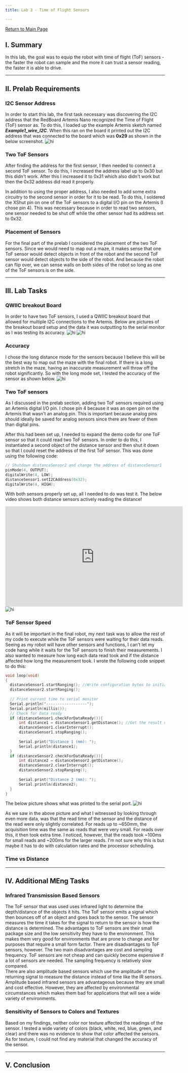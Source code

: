 ```yaml
---
title: Lab 3 - Time of Flight Sensors

---
```

[Return to Main Page](https://themandrazic.github.io/)

## I. Summary
In this lab, the goal was to equip the robot with time of flight (ToF) sensors - the faster the robot can sample and the more it can trust a sensor reading, the faster it is able to drive.

---
## II. Prelab Requirements
### I2C Sensor Address
In order to start this lab, the first task necessary was discovering the I2C address that the RedBoard Artemis Nano recognized the Time of Flight (ToF) sensor as. To do this, I loaded up the example Artemis sketch named ***Example1_wire_I2C***. When this ran on the board it printed out the I2C address that was connected to the board which was **0x29** as shown in the below screenshot.
<img src="./Images/l3_i2cPort.png" alt="hi" class="inline"/>


### Two ToF Sensors
After finding the address for the first sensor, I then needed to connect a second ToF sensor. To do this, I increased the address label up to 0x30 but this didn't work. After this I increased it to 0x31 which also didn't work but then the 0x32 address did read it properly.

In addition to using the proper address, I also needed to add some extra circuitry to the second sensor in order for it to be read. To do this, I soldered the XShut pin on one of the ToF sensors to a digital I/O pin on the Artemis (I chose pin 4). This was necessary because in order to read two sensors, one sensor needed to be shut off while the other sensor had its address set to 0x32.

### Placement of Sensors
For the final part of the prelab I considered the placement of the two ToF sensors. Since we would need to map out a maze, it makes sense that one ToF sensor would detect objects in front of the robot and the second ToF sensor would detect objects to the side of the robot. And because the robot can flip over, we can sense walls on both sides of the robot so long as one of the ToF sensors is on the side.

---
## III. Lab Tasks
### QWIIC breakout Board
In order to have two ToF sensors, I used a QWIIC breakout board that allowed for multiple I2C connections to the Artemis. Below are pictures of the breakout board setup and the data it was outputting to the serial monitor as I was testing its accuracy.
<img src="./Images/l3_setup" alt="hi" class="inline"/>
<img src="./Images/l3_singleSensor.JPG" alt="hi" class="inline"/>


### Accuracy
I chose the long distance mode for the sensors because I believe this will be the best way to map out the maze with the final robot. If there is a long stretch in the maze, having an inaccurate measurement will throw off the robot significantly. So with the long mode set, I tested the accuracy of the sensor as shown below.
<img src="./Images/l3_accuracyTest.jpg" alt="hi" class="inline"/>

### Two ToF sensors
As I discussed in the prelab section, adding two ToF sensors required using an Artemis digital I/O pin. I chose pin 4 because it was an open pin on the Artemis that wasn't an analog pin. This is important because analog pins should ideally be saved for analog sensors since there are fewer of them than digital pins. <br/>

After this had been set up, I needed to expand the demo code for one ToF sensor so that it could read two ToF sensors. In order to do this, I instantiated a second object of the distance sensor and then shut it down so that I could reset the address of the first ToF sensor. This was done using the following code:
 ```C
// Shutdown distanceSensor2 and change the address of distanceSensor1
pinMode(4, OUTPUT);
digitalWrite(4, LOW);
distanceSensor1.setI2CAddress(0x32);
digitalWrite(4, HIGH);
 ```
With both sensors properly set up, all I needed to do was test it. The below video shows both distance sensors actively reading the distance!
<iframe width="560" height="315" src="https://www.youtube.com/embed/tjK_hkgxSuI" title="YouTube video player" frameborder="0" allow="accelerometer; autoplay; clipboard-write; encrypted-media; gyroscope; picture-in-picture; web-share" allowfullscreen></iframe>

<img src="./Images/l3_doubleSensor.JPG" alt="hi" class="inline"/>

### ToF Sensor Speed
As it will be important in the final robot, my next task was to allow the rest of my code to execute while the ToF sensors were waiting for their data reads. Seeing as my robot will have other sensors and functions, I can't let my code hang while it waits for the ToF sensors to finish their measurements. I also wanted to measure how long each data read took and if the distance affected how long the measurement took. I wrote the following code snippet to do this:
```C
void loop(void)
{
  distanceSensor1.startRanging(); //Write configuration bytes to initiate measurement
  distanceSensor2.startRanging();
 
  // Print current time to serial monitor
  Serial.println("------------------");
  Serial.println(millis());
  // Check for Data ready
  if (distanceSensor1.checkForDataReady()){
      int distance1 = distanceSensor1.getDistance(); //Get the result of the measurement from the sensor
      distanceSensor1.clearInterrupt();
      distanceSensor1.stopRanging();
 
      Serial.print("Distance 1 (mm): ");
      Serial.println(distance1);
  }
  if (distanceSensor2.checkForDataReady()){
      int distance2 = distanceSensor2.getDistance();
      distanceSensor2.clearInterrupt();
      distanceSensor2.stopRanging();
 
      Serial.print("Distance 2 (mm): ");
      Serial.println(distance2);
  }
}
```
The below picture shows what was printed to the serial port.
<img src="./Images/l3_timedSerial.JPG" alt="hi" class="inline"/>

As we saw in the above picture and what I witnessed by looking through even more data, was that the read time of the sensor and the distance of the read were only slightly correlated. For reads up to ~650mm, the acquisition time was the same as reads that were very small. For reads over this, it then took extra time. I noticed, however, that the reads took ~100ms for small reads and ~200ms for the larger reads. I'm not sure why this is but maybe it has to do with calculation rates and the processor scheduling.

### Time vs Distance

---
## IV. Additional MEng Tasks
### Infrared Transmission Based Sensors
The ToF sensor that was used uses infrared light to determine the depth/distance of the objects it hits. The ToF sensor emits a signal which then bounces off of an object and goes back to the sensor. The sensor measures the time it takes for the signal to return to the sensor is how the distance is determined. The advantages to ToF sensors are their small package size and the low sensitivity they have to the environment. This makes them very good for environments that are prone to change and for purposes that require a small form factor. There are disadvantages to ToF sensors, however. The two main disadvantages are cost and sampling frequency. ToF sensors are not cheap and can quickly become expensive if a lot of sensors are needed. The sampling frequency is relatively slow compared.<br/>
There are also amplitude based sensors which use the amplitude of the returning signal to measure the distance instead of time like the IR sensors. Amplitude based infrared sensors are advantageous because they are small and cost effective. However, they are affected by environmental circumstances which makes them bad for applications that will see a wide variety of environments.

### Sensitivity of Sensors to Colors and Textures
Based on my findings, neither color nor texture affected the readings of the sensor. I tested a wide variety of colors (black, white, red, blue, green, and clear) and there was no evidence to show that color affected the sensors. As for texture, I could not find any material that changed the accuracy of the sensor. 

---
## V. Conclusion

